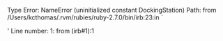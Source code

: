 Type Error: NameError (uninitialized constant DockingStation)
Path: from /Users/kcthomas/.rvm/rubies/ruby-2.7.0/bin/irb:23:in `<main>'
Line number: 1: from (irb#1):1
